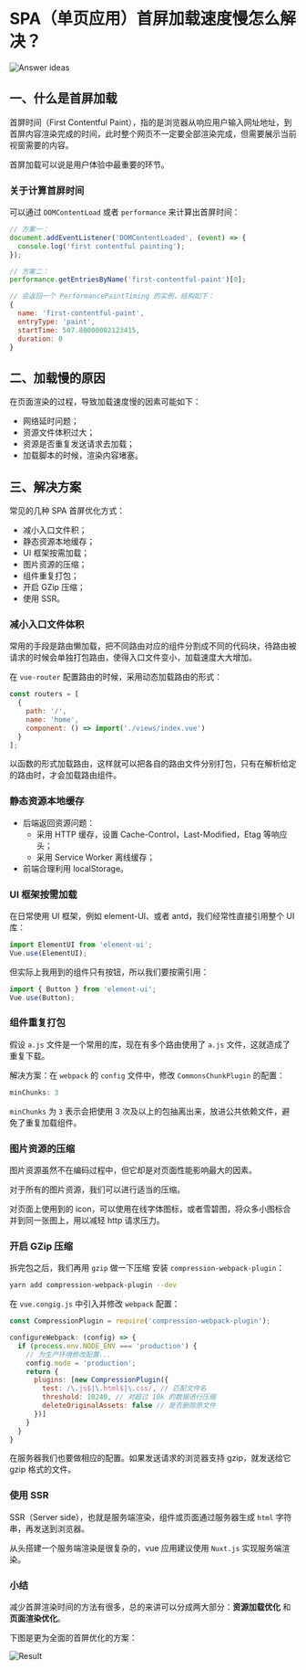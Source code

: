 # SPA（单页应用）首屏加载速度慢怎么解决？

<img :src="$withBase('/images/interview/first-page-time.png')" alt="Answer ideas">

## 一、什么是首屏加载

首屏时间（First Contentful Paint），指的是浏览器从响应用户输入网址地址，到首屏内容渲染完成的时间，此时整个网页不一定要全部渲染完成，但需要展示当前视窗需要的内容。

首屏加载可以说是用户体验中最重要的环节。

### 关于计算首屏时间

可以通过 `DOMContentLoad` 或者 `performance` 来计算出首屏时间：

``` js
// 方案一：
document.addEventListener('DOMContentLoaded', (event) => {
  console.log('first contentful painting');
});

// 方案二：
performance.getEntriesByName('first-contentful-paint')[0];

// 会返回一个 PerformancePaintTiming 的实例，结构如下：
{
  name: 'first-contentful-paint',
  entryType: 'paint',
  startTime: 507.80000002123415,
  duration: 0
}
```

## 二、加载慢的原因

在页面渲染的过程，导致加载速度慢的因素可能如下：

- 网络延时问题；
- 资源文件体积过大；
- 资源是否重复发送请求去加载；
- 加载脚本的时候，渲染内容堵塞。

## 三、解决方案

常见的几种 SPA 首屏优化方式：

- 减小入口文件积；
- 静态资源本地缓存；
- UI 框架按需加载；
- 图片资源的压缩；
- 组件重复打包；
- 开启 GZip 压缩；
- 使用 SSR。

### 减小入口文件体积

常用的手段是路由懒加载，把不同路由对应的组件分割成不同的代码块，待路由被请求的时候会单独打包路由，使得入口文件变小，加载速度大大增加。

在 `vue-router` 配置路由的时候，采用动态加载路由的形式：

``` js
const routers = [
  {
    path: '/',
    name: 'home',
    component: () => import('./views/index.vue')
  }
];
```

以函数的形式加载路由，这样就可以把各自的路由文件分别打包，只有在解析给定的路由时，才会加载路由组件。

### 静态资源本地缓存

- 后端返回资源问题：
  - 采用 HTTP 缓存，设置 Cache-Control，Last-Modified，Etag 等响应头；
  - 采用 Service Worker 离线缓存；
- 前端合理利用 localStorage。

### UI 框架按需加载

在日常使用 UI 框架，例如 element-UI、或者 antd，我们经常性直接引用整个 UI 库：

``` js
import ElementUI from 'element-ui';
Vue.use(ElementUI);
```

但实际上我用到的组件只有按钮，所以我们要按需引用：

``` js
import { Button } from 'element-ui';
Vue.use(Button);
```

### 组件重复打包

假设 `a.js` 文件是一个常用的库，现在有多个路由使用了 `a.js` 文件，这就造成了重复下载。

解决方案：在 `webpack` 的 `config` 文件中，修改 `CommonsChunkPlugin` 的配置：

``` js
minChunks: 3
```

`minChunks` 为 `3` 表示会把使用 3 次及以上的包抽离出来，放进公共依赖文件，避免了重复加载组件。

### 图片资源的压缩

图片资源虽然不在编码过程中，但它却是对页面性能影响最大的因素。

对于所有的图片资源，我们可以进行适当的压缩。

对页面上使用到的 icon，可以使用在线字体图标，或者雪碧图，将众多小图标合并到同一张图上，用以减轻 http 请求压力。

### 开启 GZip 压缩

拆完包之后，我们再用 `gzip` 做一下压缩 安装 `compression-webpack-plugin`：

``` bash
yarn add compression-webpack-plugin --dev
```

在 `vue.congig.js` 中引入并修改 `webpack` 配置：

``` js
const CompressionPlugin = require('compression-webpack-plugin');

configureWebpack: (config) => {
  if (process.env.NODE_ENV === 'production') {
    // 为生产环境修改配置...
    config.mode = 'production';
    return {
      plugins: [new CompressionPlugin({
        test: /\.js$|\.html$|\.css/, // 匹配文件名
        threshold: 10240, // 对超过 10k 的数据进行压缩
        deleteOriginalAssets: false // 是否删除原文件
      })]
    }
  }
}
```

在服务器我们也要做相应的配置。如果发送请求的浏览器支持 gzip，就发送给它 gzip 格式的文件。

### 使用 SSR

SSR（Server side），也就是服务端渲染，组件或页面通过服务器生成 `html` 字符串，再发送到浏览器。

从头搭建一个服务端渲染是很复杂的，vue 应用建议使用 `Nuxt.js` 实现服务端渲染。

### 小结

减少首屏渲染时间的方法有很多，总的来讲可以分成两大部分：**资源加载优化** 和 **页面渲染优化**。

下图是更为全面的首屏优化的方案：

<img :src="$withBase('/images/interview/first-page-time-result.png')" alt="Result">
